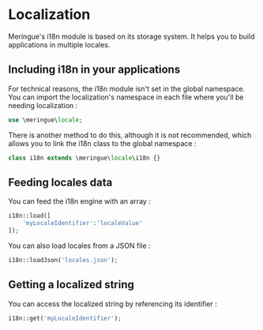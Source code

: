 # Localization

Meringue's i18n module is based on its storage system. It helps you to build applications in multiple locales.

## Including i18n in your applications

For technical reasons, the i18n module isn't set in the global namespace. You can import the localization's namespace in each file where you'll be needing localization :

```php
use \meringue\locale;
```

There is another method to do this, although it is not recommended, which allows you to link the i18n class to the global namespace :

```php
class i18n extends \meringue\locale\i18n {}
```

## Feeding locales data

You can feed the i18n engine with an array :

```php
i18n::load([
	'myLocaleIdentifier':'localeValue'
]);
```

You can also load locales from a JSON file :

```php
i18n::loadJson('locales.json');
```

## Getting a localized string

You can access the localized string by referencing its identifier :

```php
i18n::get('myLocaleIdentifier');
```